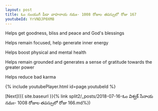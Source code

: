 ```yaml
---
layout: post
title: ఓం సంయుగే పీడా వాహనాయ నమః- 1008 రోజుల తపస్సులో రోజు 167
youtubeId: YrVNDJP0XM8
---
```

 
 
Helps get goodness, bliss and peace and God's blessings
 
Helps remain focused, help generate inner energy 
 
Helps boost physical and mental health 
 
Helps remain grounded and generates a sense of gratitude towards the greater power 
 
Helps reduce bad karma
 
 
 
 


{% include youtubePlayer.html id=page.youtubeId %}
 
[Next]({{ site.baseurl }}{% link  split2/_posts/2018-07-16-ఓం విశ్వక్ సేనాయ నమః- 1008 రోజుల తపస్సులో రోజు 166.md%})
 
